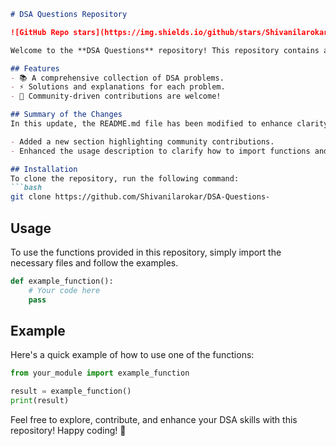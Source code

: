 ```markdown
# DSA Questions Repository

![GitHub Repo stars](https://img.shields.io/github/stars/Shivanilarokar/DSA-Questions-) ![GitHub forks](https://img.shields.io/github/forks/Shivanilarokar/DSA-Questions-) ![GitHub issues](https://img.shields.io/github/issues/Shivanilarokar/DSA-Questions-)

Welcome to the **DSA Questions** repository! This repository contains a collection of Data Structures and Algorithms (DSA) problems designed to help you enhance your coding skills.

## Features
- 📚 A comprehensive collection of DSA problems.
- ⚡ Solutions and explanations for each problem.
- 🤖 Community-driven contributions are welcome!

## Summary of the Changes
In this update, the README.md file has been modified to enhance clarity and organization. The following changes were made:

- Added a new section highlighting community contributions.
- Enhanced the usage description to clarify how to import functions and follow examples.

## Installation
To clone the repository, run the following command:
```bash
git clone https://github.com/Shivanilarokar/DSA-Questions-
```

## Usage
To use the functions provided in this repository, simply import the necessary files and follow the examples.

```python
def example_function():
    # Your code here
    pass
```

## Example
Here's a quick example of how to use one of the functions:

```python
from your_module import example_function

result = example_function()
print(result)
```

Feel free to explore, contribute, and enhance your DSA skills with this repository! Happy coding! 🚀
```